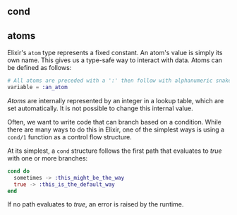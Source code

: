 ## cond
## atoms

Elixir's `atom` type represents a fixed constant. An atom's value is simply its own name. This gives us a type-safe way to interact with data. Atoms can be defined as follows:

```elixir
# All atoms are preceded with a ':' then follow with alphanumeric snake-cased characters
variable = :an_atom
```

_Atoms_ are internally represented by an integer in a lookup table, which are set automatically. It is not possible to change this internal value.

Often, we want to write code that can branch based on a condition. While there are many ways to do this in Elixir, one of the simplest ways is using a `cond/1` function as a control flow structure.

At its simplest, a `cond` structure follows the first path that evaluates to _true_ with one or more branches:

```elixir
cond do
  sometimes -> :this_might_be_the_way
  true -> :this_is_the_default_way
end
```

If no path evaluates to _true_, an error is raised by the runtime.
